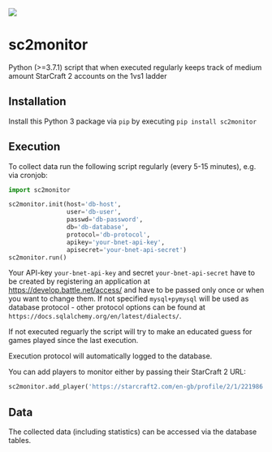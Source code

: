 [![](https://img.shields.io/pypi/v/sc2monitor.svg)](https://pypi.org/project/sc2monitor/)

# sc2monitor
Python (>=3.7.1) script that when executed regularly keeps track of medium amount StarCraft 2 accounts on the 1vs1 ladder

## Installation
Install this Python 3 package via `pip` by executing `pip install sc2monitor`

## Execution
To collect data run the following script regularly (every 5-15 minutes), e.g. via cronjob:
```python
import sc2monitor

sc2monitor.init(host='db-host',
                user='db-user',
                passwd='db-password',
                db='db-database',
                protocol='db-protocol',
                apikey='your-bnet-api-key',
                apisecret='your-bnet-api-secret')
sc2monitor.run()
```
Your API-key `your-bnet-api-key` and secret `your-bnet-api-secret` have to be created by registering an application at https://develop.battle.net/access/ and have to be passed only once or when you want to change them. If not specified `mysql+pymysql` will be used as database protocol - other protocol options can be found at `https://docs.sqlalchemy.org/en/latest/dialects/`.

If not executed reguarly the script will try to make an educated guess for games played since the last execution.

Execution protocol will automatically logged to the database.

You can add players to monitor either by passing their StarCraft 2 URL:
```python
sc2monitor.add_player('https://starcraft2.com/en-gb/profile/2/1/221986')
```

## Data
The collected data (including statistics) can be accessed via the database tables.
